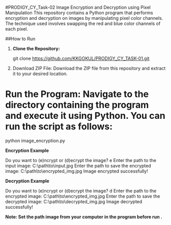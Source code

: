 #PRODIGY_CY_Task-02
Image Encryption and Decryption using Pixel Manipulation
This repository contains a Python program that performs encryption and decryption on images by manipulating pixel color channels. The technique used involves swapping the red and blue color channels of each pixel.

##How to Run

1. **Clone the Repository:**

   git clone https://github.com/KKGOKUL/PRODIGY_CY_TASK-01.git

2. Download ZIP File: Download the ZIP file from this repository and extract it to your desired location.

# Run the Program: Navigate to the directory containing the program and execute it using Python. You can run the script as follows:

python image_encryption.py

**Encryption Example**

Do you want to (e)ncrypt or (d)ecrypt the image? e
Enter the path to the input image: C:\path\to\input.jpg
Enter the path to save the encrypted image: C:\path\to\encrypted_img.jpg
Image encrypted successfully!

**Decryption Example**

Do you want to (e)ncrypt or (d)ecrypt the image? d
Enter the path to the encrypted image: C:\path\to\encrypted_img.jpg
Enter the path to save the decrypted image: C:\path\to\decrypted_img.jpg
Image decrypted successfully!

**Note: Set the path image from your computer in the program before run .**
